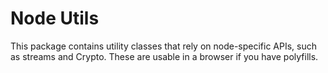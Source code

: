 # Node Utils

This package contains utility classes that rely on node-specific APIs, such as streams and Crypto. These are usable in a browser if you have polyfills.